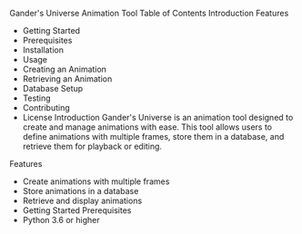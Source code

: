 Gander's Universe Animation Tool
Table of Contents
Introduction
Features
 - Getting Started
 - Prerequisites
 - Installation
 - Usage
 - Creating an Animation
 - Retrieving an Animation
 - Database Setup
 - Testing
 - Contributing
 - License
Introduction
Gander's Universe is an animation tool designed to create and manage animations with ease. This tool allows users to define animations with multiple frames, store them in a database, and retrieve them for playback or editing.

Features
- Create animations with multiple frames
- Store animations in a database
- Retrieve and display animations
- Getting Started
Prerequisites
- Python 3.6 or higher